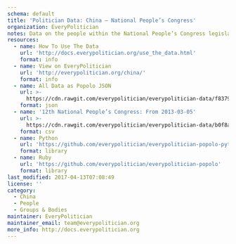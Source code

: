 ```yaml
---
schema: default
title: 'Politician Data: China — National People’s Congress'
organization: EveryPolitician
notes: Data on the people within the National People’s Congress legislature of China.
resources:
  - name: How To Use The Data
    url: 'http://docs.everypolitician.org/use_the_data.html'
    format: info
  - name: View on EveryPolitician
    url: 'http://everypolitician.org/china/'
    format: info
  - name: All Data as Popolo JSON
    url: >-
      https://cdn.rawgit.com/everypolitician/everypolitician-data/f8379364c2b18de21df7fc337e162f865641f9c7/data/China/Congress/ep-popolo-v1.0.json
    format: json
  - name: '12th National People’s Congress: From 2013-03-05'
    url: >-
      https://cdn.rawgit.com/everypolitician/everypolitician-data/b0f8a4d63589c7561fdcfb0d2aeee08cade2df7c/data/China/Congress/term-12.csv
    format: csv
  - name: Python
    url: 'https://github.com/everypolitician/everypolitician-popolo-python'
    format: library
  - name: Ruby
    url: 'https://github.com/everypolitician/everypolitician-popolo'
    format: library
last_modified: 2017-04-13T07:08:49
license: ''
category:
  - China
  - People
  - Groups & Bodies
maintainer: EveryPolitician
maintainer_email: team@everypolitician.org
more_info: http://docs.everypolitician.org
---
```

